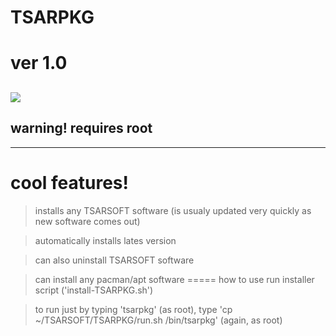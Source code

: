 # TSARPKG
ver 1.0
=============
![](https://i.ibb.co/WvMbF1w/TSARPKG-logo.png)
---------
## warning! requires root
-----
# cool features!
>installs any TSARSOFT software (is usualy updated very quickly as new software comes out)

>automatically installs lates version

>can also uninstall TSARSOFT software

>can install any pacman/apt software
=====
how to use
>run installer script ('install-TSARPKG.sh')

>to run just by typing 'tsarpkg' (as root), type 'cp ~/TSARSOFT/TSARPKG/run.sh /bin/tsarpkg' (again, as root)
